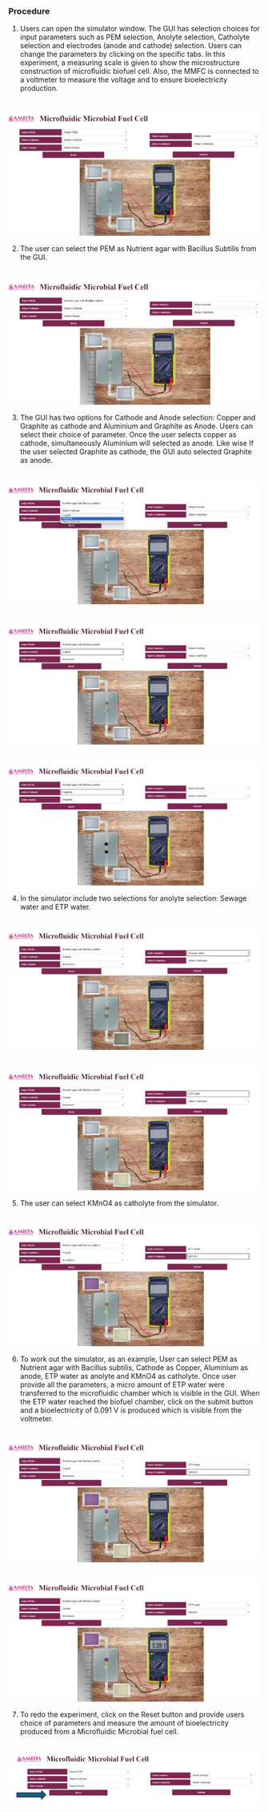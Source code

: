 ### Procedure


1. Users can open the simulator window. The GUI has selection choices for input parameters such as PEM selection, Anolyte selection, Catholyte selection and electrodes (anode and cathode) selection. Users can change the parameters by clicking on the specific tabs. In this experiment, a measuring scale is given to show the microstructure construction of microfluidic biofuel cell. Also, the MMFC is connected to a voltmeter to measure the voltage and to ensure bioelectricity production.

&nbsp;
<img src="images/p1.png" title="" />

2. The user can select the PEM as Nutrient agar with Bacillus Subtilis from the GUI.

&nbsp;
<img src="images/p2.png" title="" />


3. The GUI has two options for Cathode and Anode selection: Copper and Graphite as cathode and Aluminium and Graphite as Anode. Users can select their choice of parameter. Once the user selects copper as cathode, simultaneously Aluminium will selected as anode. Like wise If the user selected Graphite as cathode, the GUI auto selected Graphite as anode.

&nbsp;
<img src="images/p3.png" title="" />

&nbsp;
<img src="images/p4.png" title="" />

&nbsp;
<img src="images/p5.png" title="" />


4. In the simulator include two selections for anolyte selection: Sewage water and ETP water. 

&nbsp;
<img src="images/p6.png" title="" />

&nbsp;
<img src="images/p7.png" title="" />


5. The user can select KMnO4 as catholyte from the simulator.

&nbsp;
<img src="images/p8.png" title="" />

6. To work out the simulator, as an example, User can select PEM as Nutrient agar with Bacillus subtilis, Cathode as Copper, Aluminium as anode, ETP water as anolyte and KMnO4 as catholyte. Once user provide all the parameters, a micro amount of ETP water were transferred to the microfluidic chamber which is visible in the GUI. When the ETP water reached the biofuel chamber, click on the submit button and a bioelectricity of 0.091 V is produced which is visible from the voltmeter.

&nbsp;
<img src="images/p9.png" title="" />


&nbsp;
<img src="images/p10.png" title="" />



7. To redo the experiment, click on the Reset button and provide users choice of parameters and measure the amount of bioelectricity produced from a Microfluidic Microbial fuel cell.

&nbsp;
<img src="images/p11.png" title="" />
